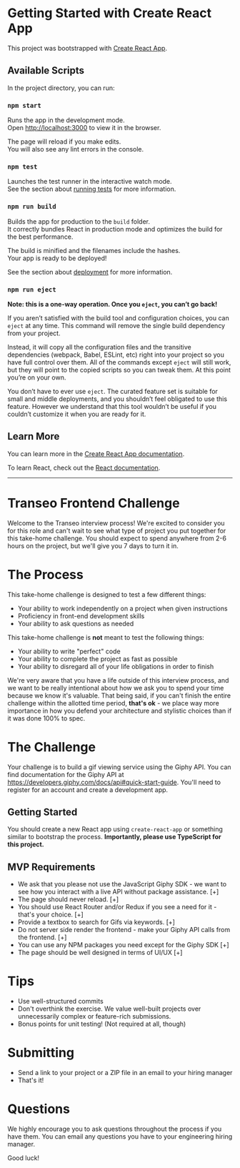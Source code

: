 # Getting Started with Create React App

This project was bootstrapped with [Create React App](https://github.com/facebook/create-react-app).

## Available Scripts

In the project directory, you can run:

### `npm start`

Runs the app in the development mode.\
Open [http://localhost:3000](http://localhost:3000) to view it in the browser.

The page will reload if you make edits.\
You will also see any lint errors in the console.

### `npm test`

Launches the test runner in the interactive watch mode.\
See the section about [running tests](https://facebook.github.io/create-react-app/docs/running-tests) for more information.

### `npm run build`

Builds the app for production to the `build` folder.\
It correctly bundles React in production mode and optimizes the build for the best performance.

The build is minified and the filenames include the hashes.\
Your app is ready to be deployed!

See the section about [deployment](https://facebook.github.io/create-react-app/docs/deployment) for more information.

### `npm run eject`

**Note: this is a one-way operation. Once you `eject`, you can’t go back!**

If you aren’t satisfied with the build tool and configuration choices, you can `eject` at any time. This command will remove the single build dependency from your project.

Instead, it will copy all the configuration files and the transitive dependencies (webpack, Babel, ESLint, etc) right into your project so you have full control over them. All of the commands except `eject` will still work, but they will point to the copied scripts so you can tweak them. At this point you’re on your own.

You don’t have to ever use `eject`. The curated feature set is suitable for small and middle deployments, and you shouldn’t feel obligated to use this feature. However we understand that this tool wouldn’t be useful if you couldn’t customize it when you are ready for it.

## Learn More

You can learn more in the [Create React App documentation](https://facebook.github.io/create-react-app/docs/getting-started).

To learn React, check out the [React documentation](https://reactjs.org/).

-----------------------------

# Transeo Frontend Challenge
Welcome to the Transeo interview process! We're excited to consider you for this role and can't wait to see what type of project you put together for this take-home challenge. You should expect to spend anywhere from 2-6 hours on the project, but we'll give you 7 days to turn it in.

# The Process
This take-home challenge is designed to test a few different things:

- Your ability to work independently on a project when given instructions
- Proficiency in front-end development skills
- Your ability to ask questions as needed

This take-home challenge is **not** meant to test the following things:

- Your ability to write "perfect" code
- Your ability to complete the project as fast as possible
- Your ability to disregard all of your life obligations in order to finish

We're very aware that you have a life outside of this interview process, and we want to be really intentional about how we ask you to spend your time because we know it's valuable. That being said, if you can't finish the entire challenge within the allotted time period, **that's ok** - we place way more importance in how you defend your architecture and stylistic choices than if it was done 100% to spec.

# The Challenge
Your challenge is to build a gif viewing service using the Giphy API. You can find documentation for the Giphy API at https://developers.giphy.com/docs/api#quick-start-guide. You'll need to register for an account and create a development app.

## Getting Started
You should create a new React app using `create-react-app` or something similar to bootstrap the process. **Importantly, please use TypeScript for this project.**

## MVP Requirements
- We ask that you please not use the JavaScript Giphy SDK - we want to see how you interact with a live API without package assistance. [+]
- The page should never reload. [+]
- You should use React Router and/or Redux if you see a need for it - that's your choice. [+]
- Provide a textbox to search for Gifs via keywords. [+]
- Do not server side render the frontend - make your Giphy API calls from the frontend. [+]
- You can use any NPM packages you need except for the Giphy SDK [+]
- The page should be well designed in terms of UI/UX [+]

# Tips
- Use well-structured commits
- Don't overthink the exercise. We value well-built projects over unnecessarily complex or feature-rich submissions.
- Bonus points for unit testing! (Not required at all, though)

# Submitting
- Send a link to your project or a ZIP file in an email to your hiring manager
- That's it!

# Questions
We highly encourage you to ask questions throughout the process if you have them. You can email any questions you have to your engineering hiring manager.

Good luck!